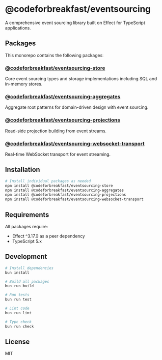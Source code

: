 # @codeforbreakfast/eventsourcing

A comprehensive event sourcing library built on Effect for TypeScript applications.

## Packages

This monorepo contains the following packages:

### [@codeforbreakfast/eventsourcing-store](./packages/eventsourcing-store)
Core event sourcing types and storage implementations including SQL and in-memory stores.

### [@codeforbreakfast/eventsourcing-aggregates](./packages/eventsourcing-aggregates)
Aggregate root patterns for domain-driven design with event sourcing.

### [@codeforbreakfast/eventsourcing-projections](./packages/eventsourcing-projections)
Read-side projection building from event streams.

### [@codeforbreakfast/eventsourcing-websocket-transport](./packages/eventsourcing-websocket-transport)
Real-time WebSocket transport for event streaming.

## Installation

```bash
# Install individual packages as needed
npm install @codeforbreakfast/eventsourcing-store
npm install @codeforbreakfast/eventsourcing-aggregates
npm install @codeforbreakfast/eventsourcing-projections
npm install @codeforbreakfast/eventsourcing-websocket-transport
```

## Requirements

All packages require:
- Effect ^3.17.0 as a peer dependency
- TypeScript 5.x

## Development

```bash
# Install dependencies
bun install

# Build all packages
bun run build

# Run tests
bun run test

# Lint code
bun run lint

# Type check
bun run check
```

## License

MIT
